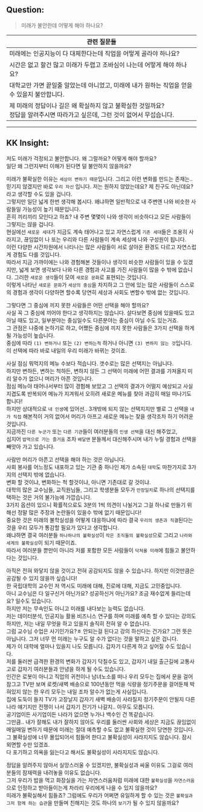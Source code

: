 ## **Question:** 
> 미래가 불안한데 어떻게 해야 하나요?

| **관련 질문들** 	|
|---	|
| 미래에는 인공지능이 다 대체한다는데 직업을 어떻게 골라야 하나요? 	|
| 시간은 없고 할건 많고 미래가 두렵고 조바심이 나는데 어떻게 해야 하나요? 	|
| 대학교만 가면 끝일줄 알았는데 아니었고, 미래에 내가 원하는 직업을 얻을   수 있을지 불안합니다. 	|
| 제 미래의 정답이나 길은 왜 확실하지 않고 불확실한 것일까요? <br> 정답을 알려주시면 따라가고 싶은데, 그런 것이 없어서 무섭습니다.  |

---

## **KK Insight:**

저도 미래가 걱정되고 불안합니다. 왜 그럴까요? 어떻게 해야 할까요?    
일단 왜 그런지부터 이해가 된다면 덜 불안하지 않을까요?    

미래가 불확실한 이유는 `세상이 변하기 때문`입니다. 그리고 이런 변화를 만드는 존재는.. 믿기지 않겠지만 바로 `우리 자신` 입니다. 
저는 원하지 않았는데요? 제 친구도 아닌데요? 라고 생각할 수도 있을 겁니다.    
그렇지만 일단 넓게 한번 생각해 봅시다. 왜냐하면 일반적으로 내 주변엔 나와 비슷한 사람들일 가능성이 높기 때문입니다.    
흔히 끼리끼리 모인다고 하죠? 내 주변 몇몇이 나와 생각이 비슷하다고 모든 사람들이 그렇지는 않을 겁니다.    
현실에선 `새로운 세대`가 지금도 계속 태어나고 있고 자연스럽게 `기존 세대`들은 조용히 사라지고, 끊임없이 나 또는 우리와 다른 사람들이 계속 세상에 나와 구성원이 됩니다.    
이런 다양한 시간차원에서 나타나는 많은 사람들이 서로 살아온 환경도 다르고 자연스럽게 경험도 다를 것입니다.    
따라서 지금 가까이에는 나와 경험해본 것들이나 생각이 비슷한 사람들이 있을 수 있겠지만, 넓게 보면 생각보다 나와 다른 경험과 사고를 가진 사람들이 많을 수 밖에 없습니다.
그러한 `새로운 생각`들이 모여 `새로운 문화`로 표현되는 것입니다.    
이렇게 나타난 `새로운 문화`가 `세상의 중심`을 차지하고 그 안에 있는 많은 사람들이 스스로의 경험과 생각이 다양하면 할수록 당연히 세상과 사회도 변할수 밖에 없는 것입니다.    

그렇다면 그 중심에 끼지 못한 사람들은 어떤 선택을 해야 할까요?    
사실 꼭 그 중심에 끼어야 한다고 생각하지는 않습니다. 살다보면 중심에 있을때도 있고 아닐 때도 있고, 일부분야는 중심일수도 다른분야는 중심이 아닐 수도 있는거죠.    
그 관점은 나중에 논하기로 하고, 어쨌든 중심에 끼지 못한 사람들은 3가지 선택을 하게 될 가능성이 높습니다.    
중심에 따라 `(1) 변하거나` 또는 `(2) 변하는척` 하거나 아니면 `(3) 변하지 않는 것`입니다.    
이 선택에 따라 바로 내일의 우리 미래가 바뀌는 것이죠.    

사실 점심 뭐먹지의 메뉴 수보다 적습니다. 갯수로는 많은 선택지는 아닙니다.   
하지만 변하든, 변하는 척하든, 변하지 않든 그 선택이 미래에 어떤 결과를 가져올지 미리 알수가 없으니 머리가 아픈 것입니다.    
점심 메뉴야 태어나서부터 많이 경험해 보았고 그 선택의 결과가 어떨지 예상되고 사실 지겹도록 반복되어 메뉴가 지겨워서 오히려 새로운 메뉴를 찾아 과감히 매일 떠나기도 합니다!    
하지만 상대적으로 `내 인생`에 있어선.. 3개밖에 되지 않는 선택지지만 별로 그 선택을 `내가 직접` 해본적이 거의 없어서 머리가 아프고 새로운 메뉴는 찾을 생각조차 하기 어려운 것입니다.    
지금까진 `다른 누군가` 또는 `다른 기관`들이 여러분들의 `인생 선택`을 대신 해주었고,    
심지어 `밥먹으로 가는 즐거움` 조차 `배달맨` 분들께서 대신해주시며 내가 누릴 경험과 선택을 빼앗아 가고 있습니다.    

사람만 머리가 아픈고 선택을 해야 하는 것은 아닙니다.    
사회 봉사를 어느정도 내포하고 있는 기관 중 하나인 제가 소속된 `대학`도 마찬가지로 3가지의 선택지 밖에 없습니다.    
변화 할 것이냐, 변화하는 척 할것이냐, 아니면 기존대로 갈 것이냐.    
대학의 많은 교수님들, 교직원님들, 그리고 학생분들 모두가 `만장일치`로 하나의 선택지를 택하는 것은 거의 불가능에 가깝습니다.    
3가지 옵션이 있으니 확률적으로도 3분의 1씩 의견이 나뉠거고 그걸 하나로 만들기 위해선 정말 많은 주장과 논란들이 있을수 밖에 없기 때문입니다!    
중요한 것은 미래의 불학실성을 어떻게 대응하냐에 따라 결국 `우리의 생존과 직결`된다는 것을 우리 모두가 통감할 필요가 있다고 생각합니다.    
왜냐하면 결국 여러분들 `하나하나의 불확실성`이 `작은 조직들의 불확실성`으로 그리고 `나라와 세계의 불확실성`이 되기 때문이죠.    
따라서 여러분들 뿐만이 아니라 저를 포함한 모든 사람들이 `닥쳐올 미래`에 힘들고 불안하다는 것입니다.    

아직은 전혀 와닿지 않을 것이고 전혀 공감되지도 않을 수 있습니다. 하지만 이것만큼은 공감될 수 있지 않을까 싶습니다!    
한 국립대학의 교수인 저 역시도 미래에 대해, 진로에 대해, 지금도 고민중입니다.    
아니 교수님은 다 일구신거 아닌가요? 성공하신거 아닌가요? 조금 재수없게 들리는데요? 일수도 있습니다.    
하지만 저는 무속인도 아니고 미래를 내다보는 능력도 없습니다.     
저는 데이터분석, 인공지능 활용 비즈니스 연구를 하며 미래를 예측 할 수 있다는 강의도 하지만, 저는 내일 무엇을 하고 있을지 솔직히 전혀 알 수 없습니다.    
그럼 교수님 수업은 사기인가요?ㅎ 안되는걸 된다고 강의 하신다는 건가요? 그런 뜻은 아닙니다. 그저 너무 먼 미래는 누구도 알 수가 없다는 것을 말하고 싶은 겁니다.    
제가 이 대학에 얼마나 있을지 나도 모릅니다. 갑자기 다른게 하고 싶어질 수도 있습니다.    
저를 둘러싼 급격한 환경의 변화가 갑자기 닥칠수도 있고, 갑자기 내일 출근길에 교통사고로 갑자기 여러분들과 안녕을 하게 될 수도 있습니다.    
인간은 로봇이 아니고 직업의 귀천이나 남녀노소를 떠나 우리 모두는 집에서 문을 걸어잠그고 TV만 보며 로켓/새벽 배송으로 100년동안 먹을 식량을 정기주문을 걸어둔채 박혀있지 않는 한 우리 모두는 내일 조차 알수가 없는게 사실입니다.     
집에 도둑이 들지 TV가 고장날지 갑자기 새벽 배송이 사라질지 정기주문이 안될지 다른 나라 얘기지만 전쟁이 나서 갑자기 전기가 나갈지.. 아무도 모릅니다.    
공기업이든 사기업이든 나라가 없으면 누가나 백수인 건 똑같습니다.    
그만큼.. 내가 잘해도 내가 잘하지 않아도 우리를 둘러싼 사회와 세상은 지금도 끊임없이 매일매일 변하기 때문에 미래는 절대 예측할 수도 없고 불확실한 것이 당연한 것입니다.    
그 불확실성에 너무 몰입되어서 힘들어 한다고 불확실성이 사라지지도 않습니다. 잠시 외면할 수만 있겠죠.    
다 포기하고 의욕을 잃는다고 해서도 불확실성이 사라지지도 않습니다.     

정답을 알려주지 않아서 실망스러울 수 있겠지만, 불확실성과 싸울 이유도 그걸로 여러분들의 잠재력을 내려놓을 이유도 없습니다.    
그저 우리가 밥을 먹고 화장실을 가는 자연스러움처럼 미래에 대한 `불확실성`을 `자연스러움`으로 인정하고 받아들이는게 차라리 우리에게 나을 수 있지 않을까요?    
미래가 불확실해서 힘들죠? 그럼에도 우리가 어쩌면 유일하게 할 수 있는 것은 `불확실과 그저 함께 하는 습관`을 만들며 친해지는 것도 하나의 `보기`가 될 수 있지 않을까요?
